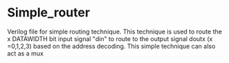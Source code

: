 # Simple_router
Verilog file for simple routing technique. 
This technique is used to route the x DATAWIDTH bit input signal "din" to route to the output signal doutx (x =0,1,2,3) based on the address decoding.
This simple technique can also act as a mux 
